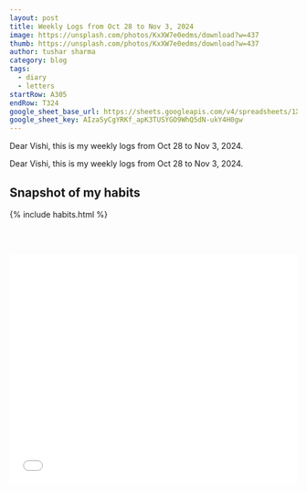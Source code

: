 ```yaml
---
layout: post
title: Weekly Logs from Oct 28 to Nov 3, 2024
image: https://unsplash.com/photos/KxXW7e0edms/download?w=437
thumb: https://unsplash.com/photos/KxXW7e0edms/download?w=437
author: tushar sharma
category: blog
tags:
  - diary
  - letters
startRow: A305
endRow: T324
google_sheet_base_url: https://sheets.googleapis.com/v4/spreadsheets/1Xb4wV0AOQiGWwXaciIBX-rkFebzg8DlAcRcClshyAnA/values/Habits!
google_sheet_key: AIzaSyCgYRKf_apK3TUSYGO9WhQ5dN-ukY4H0gw
---
```


Dear Vishi, this is my weekly logs from Oct 28 to Nov 3, 2024.<!-- truncate_here -->

Dear Vishi, this is my weekly logs from Oct 28 to Nov 3, 2024.

## Snapshot of my habits

{% include habits.html %}

<br/><br/>

<iframe
  id="dynamicIframe"
  style="position: relative; width: 100%; height: 400px;"
  src="{{ root_url }}/encrypted/{{ page.path | split:'/'  | last | replace: '.md' '' }}.html"
  frameborder="0"
  scrolling="no"
  allow="accelerometer; autoplay; encrypted-media; gyroscope; picture-in-picture"
  allowfullscreen
  title="Sample"
></iframe>

<script src="{{ root_url }}/js/resizeIframe.js"></script>